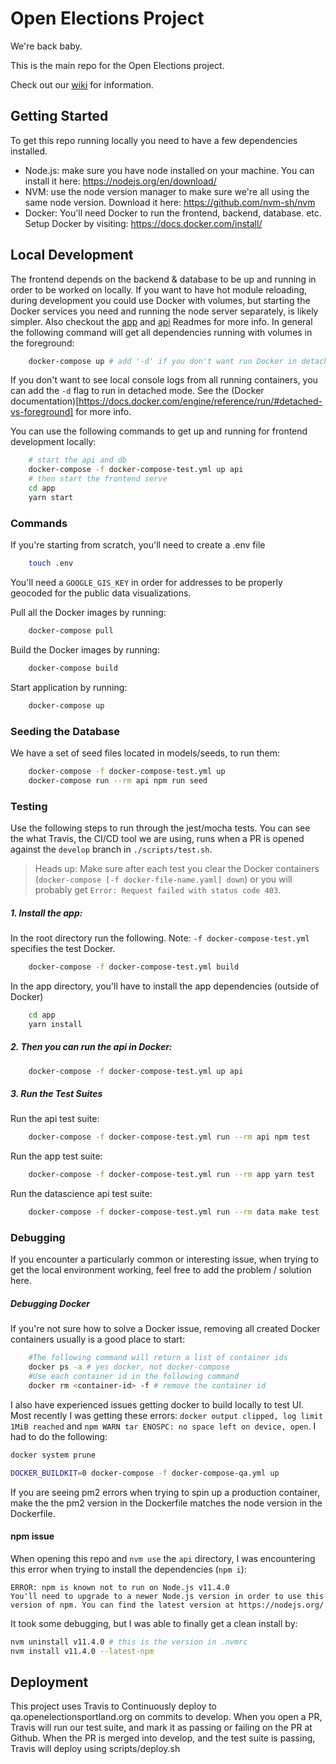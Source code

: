 # Open Elections Project

We're back baby.

This is the main repo for the Open Elections project.

Check out our [wiki](https://github.com/hackoregon/openelections/wiki) for information.

## Getting Started

To get this repo running locally you need to have a few dependencies installed.

- Node.js: make sure you have node installed on your machine. You can install it here: https://nodejs.org/en/download/
- NVM: use the node version manager to make sure we're all using the same node version. Download it here: https://github.com/nvm-sh/nvm
- Docker: You'll need Docker to run the frontend, backend, database. etc. Setup Docker by visiting: https://docs.docker.com/install/

## Local Development

The frontend depends on the backend & database to be up and running in order to be worked on locally. If you want to have hot module reloading, during development you could use Docker with volumes, but starting the Docker services you need and running the node server separately, is likely simpler. Also checkout the [app](/api/Readme.md) and [api](/api/README.md) Readmes for more info. In general the following command will get all dependencies running with volumes in the foreground:

```bash
    docker-compose up # add '-d' if you don't want run Docker in detached mode in the background
```

If you don't want to see local console logs from all running containers, you can add the `-d` flag to run in detached mode. See the (Docker documentation)[https://docs.docker.com/engine/reference/run/#detached-vs-foreground] for more info.

You can use the following commands to get up and running for frontend development locally:

```bash
    # start the api and db
    docker-compose -f docker-compose-test.yml up api
    # then start the frontend serve
    cd app
    yarn start
```

### Commands

If you're starting from scratch, you'll need to create a .env file

```bash
    touch .env
```

You'll need a `GOOGLE_GIS_KEY` in order for addresses to be properly geocoded for the public data visualizations.

Pull all the Docker images by running:

```bash
    docker-compose pull
```

Build the Docker images by running:

```bash
    docker-compose build
```

Start application by running:

```bash
    docker-compose up
```

### Seeding the Database

We have a set of seed files located in models/seeds, to run them:

```bash
    docker-compose -f docker-compose-test.yml up
    docker-compose run --rm api npm run seed
```

### Testing

Use the following steps to run through the jest/mocha tests. You can see the what Travis, the CI/CD tool we are using, runs when a PR is opened against the `develop` branch in `./scripts/test.sh`.

> Heads up: Make sure after each test you clear the Docker containers (`docker-compose [-f docker-file-name.yaml] down`) or you will probably get `Error: Request failed with status code 403`.

##### 1. Install the app:

In the root directory run the following. Note: `-f docker-compose-test.yml` specifies the test Docker.

```bash
    docker-compose -f docker-compose-test.yml build
```

In the app directory, you'll have to install the app dependencies (outside of Docker)

```bash
    cd app
    yarn install
```

##### 2. Then you can run the api in Docker:

```bash
    docker-compose -f docker-compose-test.yml up api
```

##### 3. Run the Test Suites

Run the api test suite:

```bash
    docker-compose -f docker-compose-test.yml run --rm api npm test
```

Run the app test suite:

```bash
    docker-compose -f docker-compose-test.yml run --rm app yarn test
```

Run the datascience api test suite:

```bash
    docker-compose -f docker-compose-test.yml run --rm data make test
```

### Debugging

If you encounter a particularly common or interesting issue, when trying to get the local environment working, feel free to add the problem / solution here.

##### Debugging Docker

If you're not sure how to solve a Docker issue, removing all created Docker containers usually is a good place to start:

```bash
    #The following command will return a list of container ids
    docker ps -a # yes docker, not docker-compose
    #Use each container id in the following command
    docker rm <container-id> -f # remove the container id
```

I also have experienced issues getting docker to build locally to test UI. Most recently I was getting these errors: `docker output clipped, log limit 1MiB reached` and `npm WARN tar ENOSPC: no space left on device, open`. I had to do the following:

```bash
docker system prune

DOCKER_BUILDKIT=0 docker-compose -f docker-compose-qa.yml up
```

If you are seeing pm2 errors when trying to spin up a production container, make the the pm2 version in the Dockerfile matches the node version in the Dockerfile.

#### npm issue

When opening this repo and `nvm use` the `api` directory, I was encountering this error when trying to install the dependencies (`npm i`):

```
ERROR: npm is known not to run on Node.js v11.4.0
You'll need to upgrade to a newer Node.js version in order to use this
version of npm. You can find the latest version at https://nodejs.org/
```

It took some debugging, but I was able to finally get a clean install by:

```bash
nvm uninstall v11.4.0 # this is the version in .nvmrc
nvm install v11.4.0 --latest-npm
```

## Deployment

This project uses Travis to Continuously deploy to qa.openelectionsportland.org on commits to develop.
When you open a PR, Travis will run our test suite, and mark it as passing or failing on the PR at Github.
When the PR is merged into develop, and the test suite is passing, Travis will deploy using scripts/deploy.sh
